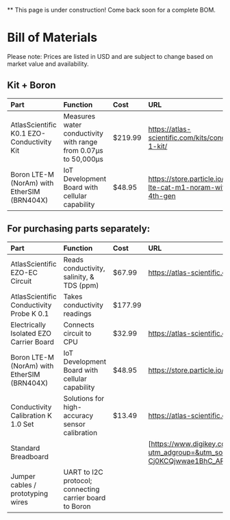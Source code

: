 ** This page is under construction! Come back soon for a complete BOM.

# Bill of Materials
Please note: Prices are listed in USD and are subject to change based on market value and availability.

## Kit + Boron
Part | Function | Cost | URL
| :---------------- | :------ | :---- | :---- |
AtlasScientific K0.1 EZO-Conductivity Kit | Measures water conductivity with range from 0.07µs to 50,000µs | $219.99 | https://atlas-scientific.com/kits/conductivity-k-0-1-kit/
Boron LTE-M (NorAm) with EtherSIM (BRN404X) | IoT Development Board with cellular capability | $48.95 | https://store.particle.io/products/boron-lte-cat-m1-noram-with-ethersim-4th-gen

## For purchasing parts separately:
Part | Function | Cost | URL
| :---------------- | :------ | :---- | :---- |
AtlasScientific EZO-EC Circuit | Reads conductivity, salinity, & TDS (ppm)| $67.99 | https://atlas-scientific.com/embedded-solutions/ezo-conductivity-circuit/
AtlasScientific Conductivity Probe K 0.1 | Takes conductivity readings | $177.99
Electrically Isolated EZO Carrier Board | Connects circuit to CPU | $32.99 | https://atlas-scientific.com/carrier-boards/electrically-isolated-ezo-carrier-board-gen-2/#
Boron LTE-M (NorAm) with EtherSIM (BRN404X) | IoT Development Board with cellular capability | $48.95 | https://store.particle.io/products/boron-lte-cat-m1-noram-with-ethersim-4th-gen
Conductivity Calibration K 1.0 Set | Solutions for high-accuracy sensor calibration | $13.49 | https://atlas-scientific.com/calibration-solutions/conductivity-calibration-k-1-0-set/#
Standard Breadboard | | | [https://www.digikey.com/en/products/detail/digikey-standard](https://www.digikey.com/en/products/detail/digikey-standard/DKS-BBOARD3.3/16633815?utm_adgroup=&utm_source=google&utm_medium=cpc&utm_campaign=PMax%20Shopping_Product_High%20ROAS%20Categories&utm_term=&utm_content=&utm_id=go_cmp-20222717502_adg-_ad-__dev-c_ext-_prd-16633815_sig-Cj0KCQjwwae1BhC_ARIsAK4JfrwcvAk2iwQOE973VSNv6tc0VlyNyAvnjK_Nxg0KDpN_M1CJt2kW9lMaApxIEALw_wcB&gad_source=1&gclid=Cj0KCQjwwae1BhC_ARIsAK4JfrwcvAk2iwQOE973VSNv6tc0VlyNyAvnjK_Nxg0KDpN_M1CJt2kW9lMaApxIEALw_wcB)
Jumper cables / prototyping wires | UART to I2C protocol; connecting carrier board to Boron | |